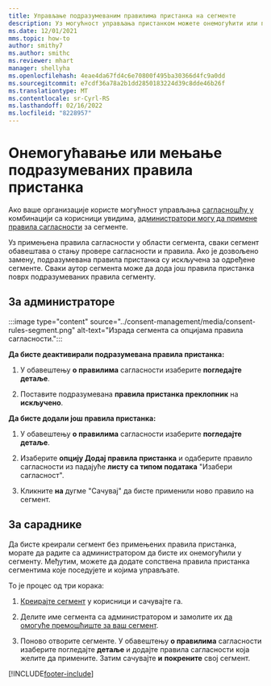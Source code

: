 ```yaml
---
title: Управљање подразумеваним правилима пристанка на сегменте
description: Уз могућност управљања пристанком можете онемогућити или променити подразумевана правила пристанка ако су омогућена заменивања.
ms.date: 12/01/2021
mms.topic: how-to
author: smithy7
ms.author: smithc
ms.reviewer: mhart
manager: shellyha
ms.openlocfilehash: 4eae4da67fd4c6e70800f495ba30366d4fc9a0dd
ms.sourcegitcommit: e7cdf36a78a2b1dd2850183224d39c8dde46b26f
ms.translationtype: MT
ms.contentlocale: sr-Cyrl-RS
ms.lasthandoff: 02/16/2022
ms.locfileid: "8228957"
---
```

# <a name="disable-or-change-default-consent-rules"></a>Онемогућавање или мењање подразумеваних правила пристанка

Ако ваше организације користе могућност управљања [сагласношћу у](../consent-management/overview.md) комбинацији са корисници увидима, [администратори могу да примене правила сагласности](activate-consent.md) за сегменте. 

Уз примењена правила сагласности у области сегмента, сваки сегмент обавештава о стању провере сагласности и правила. Ако је дозвољено замену, подразумевана правила пристанка су искључена за одређене сегменте. Сваки аутор сегмента може да дода још правила пристанка поврх подразумеваних правила сегменту. 

## <a name="for-administrators"></a>За администраторе

:::image type="content" source="../consent-management/media/consent-rules-segment.png" alt-text="Израда сегмента са опцијама правила сагласности.":::

**Да бисте деактивирали подразумевана правила пристанка:**

1. У обавештењу **о правилима** сагласности изаберите **погледајте детаље**. 

1. Поставите подразумевана **правила пристанка преклопник** на **искључено**.

**Да бисте додали још правила пристанка:**

1. У обавештењу **о правилима** сагласности изаберите **погледајте детаље**. 

1. Изаберите **опцију Додај правила пристанка** и одаберите правило сагласности из падајуће **листу са типом података** "Изабери сагласност".

1. Кликните **на** дугме "Сачувај" да бисте применили ново правило на сегмент.

## <a name="for-contributors"></a>За сараднике

Да бисте креирали сегмент без примењених правила пристанка, морате да радите са администратором да бисте их онемогућили у сегменту. Међутим, можете да додате сопствена правила пристанка сегментима које поседујете и којима управљате.

То је процес од три корака: 
1. [Креирајте сегмент](segments.md) у корисници и сачувајте га. 

1. Делите име сегмента са администратором и замолите их [да омогуће премошћиште за ваш сегмент](activate-consent.md). 

1. Поново отворите сегменте. У обавештењу **о правилима** сагласности изаберите погледајте **детаље** и додајте правила сагласности која желите да примените. Затим сачувајте **и** **покрените** свој сегмент.



[!INCLUDE[footer-include](../includes/footer-banner.md)] 
